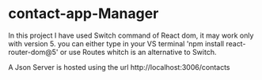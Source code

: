 # contact-app-Manager
In this project I have used Switch command of React dom, it may work only with version 5.
you can either type in your VS terminal 'npm install react-router-dom@5' or use Routes whitch is an 
alternative to Switch.

A Json Server is hosted using the url
http://localhost:3006/contacts
